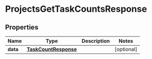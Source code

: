 

# ProjectsGetTaskCountsResponse


## Properties

| Name | Type | Description | Notes |
|------------ | ------------- | ------------- | -------------|
|**data** | [**TaskCountResponse**](TaskCountResponse.md) |  |  [optional] |



